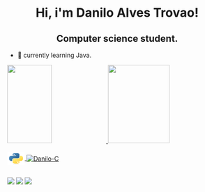 <h1 align="center">Hi, i'm Danilo Alves Trovao!</h1>
<h2 align="center">Computer science student.</h2>

- 🌱 currently learning Java.

<div align="left">
  <a href="https://github.com/DaniloAlvesTr">
  <img height="180em" width="45%" src="https://github-readme-stats.vercel.app/api?username=DaniloAlvesTr&show_icons=true&theme=codeSTACKr&include_all_commits=true&count_private=true"/>
  <img height="180em" width="53%" src="https://github-readme-stats.vercel.app/api/top-langs/?username=DaniloAlvesTr&layout=compact&langs_count=7&theme=codeSTACKr"/>
</div>

<div style="display: inline_block"><br>
    <img align="center" alt="Danilo-Python" height="30" width="40" src="https://raw.githubusercontent.com/devicons/devicon/master/icons/python/python-original.svg">
  <img align="center" alt="Danilo-C" height="30" width="40" src="https://cdn.jsdelivr.net/gh/devicons/devicon/icons/c/c-original.svg"/>
</div>

##

<div> 
  <a href="https://www.instagram.com/danilotr_/" target="_blank"><img src="https://img.shields.io/badge/Instagram-E4405F?style=for-the-badge&logo=instagram&logoColor=white"></a>
  <a href = "mailto:danilotrdev@gmail.com"><img src="https://img.shields.io/badge/Gmail-D14836?style=for-the-badge&logo=gmail&logoColor=white"></a>
  <a href="https://www.linkedin.com/in/danilo-trovao-095838226/" target="_blank"><img src="https://img.shields.io/badge/-LinkedIn-%230077B5?style=for-the-badge&logo=linkedin&logoColor=white" target="_blank"></a> 
 
</div>



